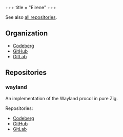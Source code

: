 +++
title = "Eirene"
+++

See also [all repositories](@/notes/Repositories.md).

## Organization

- [Codeberg](https://codeberg.org/eirene-org)
- [GitHub](https://github.com/eirene-org)
- [GitLab](https://gitlab.com/eirene-org)

## Repositories

### wayland

An implementation of the Wayland procol in pure Zig.

Repositories:

- [Codeberg](https://codeberg.org/eirene-org/wayland)
- [GitHub](https://github.com/eirene-org/wayland)
- [GitLab](https://gitlab.com/eirene-org/wayland)
